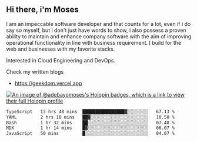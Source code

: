 ## Hi there, i'm Moses

I am an impeccable software developer and that counts for a lot, even if i do say so myself, but i don't just have words to show, i also possess a proven ability to maintain and enhance company software with the aim of improving operational functionality in line with business requirement. I build for the web and businesses with my favorite stacks.

Interested in Cloud Engineering and DevOps.

Check my written blogs
- https://geekdom.vercel.app

[![An image of @adebayomoses's Holopin badges, which is a link to view their full Holopin profile](https://holopin.me/adebayomoses)](https://holopin.io/@adebayomoses)

<!--START_SECTION:waka-->

```txt
TypeScript   13 hrs 48 mins  ████████████████▓░░░░░░░░   67.13 %
YAML         2 hrs 10 mins   ██▓░░░░░░░░░░░░░░░░░░░░░░   10.58 %
Bash         1 hr 32 mins    ██░░░░░░░░░░░░░░░░░░░░░░░   07.48 %
MDX          1 hr 14 mins    █▓░░░░░░░░░░░░░░░░░░░░░░░   06.07 %
JavaScript   50 mins         █░░░░░░░░░░░░░░░░░░░░░░░░   04.07 %
```

<!--END_SECTION:waka-->
